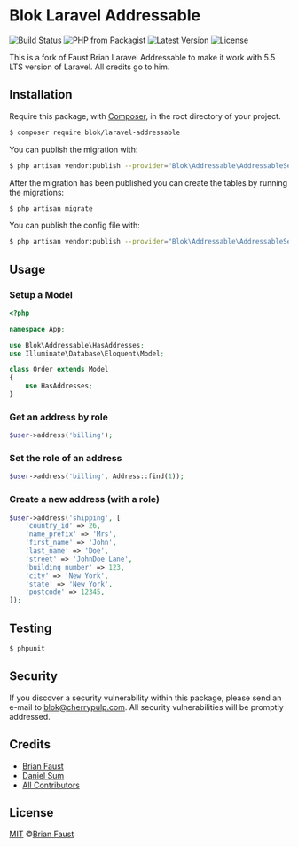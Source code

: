 # Blok Laravel Addressable

[![Build Status](https://img.shields.io/travis/blok/Laravel-Addressable/master.svg?style=flat-square)](https://travis-ci.org/blok/Laravel-Addressable)
[![PHP from Packagist](https://img.shields.io/packagist/php-v/blok/laravel-addressable.svg?style=flat-square)]()
[![Latest Version](https://img.shields.io/github/release/blok/Laravel-Addressable.svg?style=flat-square)](https://github.com/blok/Laravel-Addressable/releases)
[![License](https://img.shields.io/packagist/l/blok/Laravel-Addressable.svg?style=flat-square)](https://packagist.org/packages/blok/Laravel-Addressable)

This is a fork of Faust Brian Laravel Addressable to make it work with 5.5 LTS version of Laravel. All credits go to him.

## Installation

Require this package, with [Composer](https://getcomposer.org/), in the root directory of your project.

``` bash
$ composer require blok/laravel-addressable
```

You can publish the migration with:

```bash
$ php artisan vendor:publish --provider="Blok\Addressable\AddressableServiceProvider" --tag="migrations"
```

After the migration has been published you can create the tables by running the migrations:

```bash
$ php artisan migrate
```

You can publish the config file with:

```bash
$ php artisan vendor:publish --provider="Blok\Addressable\AddressableServiceProvider" --tag="config"
```

## Usage

### Setup a Model
``` php
<?php

namespace App;

use Blok\Addressable\HasAddresses;
use Illuminate\Database\Eloquent\Model;

class Order extends Model
{
    use HasAddresses;
}
```

### Get an address by role
``` php
$user->address('billing');
```

### Set the role of an address
``` php
$user->address('billing', Address::find(1));
```

### Create a new address (with a role)
``` php
$user->address('shipping', [
    'country_id' => 26,
    'name_prefix' => 'Mrs',
    'first_name' => 'John',
    'last_name' => 'Doe',
    'street' => 'JohnDoe Lane',
    'building_number' => 123,
    'city' => 'New York',
    'state' => 'New York',
    'postcode' => 12345,
]);
```

## Testing

``` bash
$ phpunit
```

## Security

If you discover a security vulnerability within this package, please send an e-mail to blok@cherrypulp.com. All security vulnerabilities will be promptly addressed.

## Credits

- [Brian Faust](https://github.com/faustbrian)
- [Daniel Sum](https://github.com/dansum)
- [All Contributors](../../contributors)

## License

[MIT](LICENSE) ©[Brian Faust](https://brianfaust.me)
